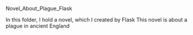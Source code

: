 Novel_About_Plague_Flask

In this folder, I hold a novel, which I created by Flask
This novel is about a plague in ancient England


